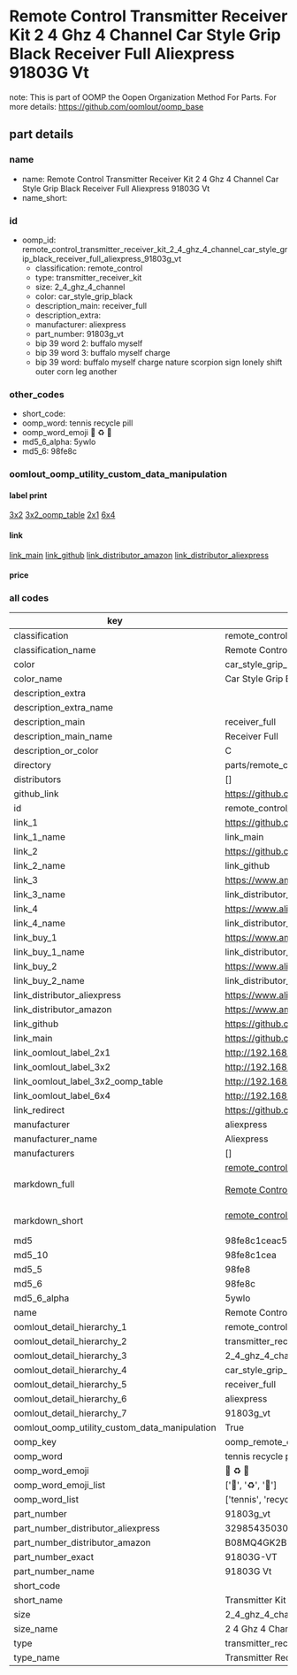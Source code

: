 # Remote Control Transmitter Receiver Kit 2 4 Ghz 4 Channel Car Style Grip Black Receiver Full Aliexpress 91803G Vt  

note: This is part of OOMP the Oopen Organization Method For Parts. For more details: https://github.com/oomlout/oomp_base

##  part details
  







### name
* name: Remote Control Transmitter Receiver Kit 2 4 Ghz 4 Channel Car Style Grip Black Receiver Full Aliexpress 91803G Vt
* name_short: 
### id
* oomp_id: remote_control_transmitter_receiver_kit_2_4_ghz_4_channel_car_style_grip_black_receiver_full_aliexpress_91803g_vt
  * classification: remote_control
  * type: transmitter_receiver_kit
  * size: 2_4_ghz_4_channel
  * color: car_style_grip_black
  * description_main: receiver_full
  * description_extra: 
  * manufacturer: aliexpress
  * part_number: 91803g_vt
  * bip 39 word 2: buffalo myself
  * bip 39 word 3: buffalo myself charge
  * bip 39 word: buffalo myself charge nature scorpion sign lonely shift outer corn leg another

### other_codes
* short_code: 
* oomp_word: tennis recycle pill
* oomp_word_emoji :tennis: :recycle: :pill:
* md5_6_alpha: 5ywlo
* md5_6: 98fe8c






### oomlout_oomp_utility_custom_data_manipulation
#### label print
[3x2](http://192.168.1.245:1112/?label=oomp%205ywlo)
[3x2_oomp_table](http://192.168.1.108:1112/?label=oomp%205ywlo)
[2x1](http://192.168.1.242:1112/?label=oomp%205ywlo)
[6x4](http://192.168.1.55:1112/?label=oomp%205ywlo)    

#### link

[link_main](https://github.com/oomlout/oomlout_oomp_version_1_messy/tree/main/parts/remote_control_transmitter_receiver_kit_2_4_ghz_4_channel_car_style_grip_black_receiver_full_aliexpress_91803g_vt) [link_github](https://github.com/oomlout/oomlout_oomp_version_1_messy/tree/main/parts/remote_control_transmitter_receiver_kit_2_4_ghz_4_channel_car_style_grip_black_receiver_full_aliexpress_91803g_vt) [link_distributor_amazon](https://www.amazon.co.uk/dp/B08MQ4GK2B) [link_distributor_aliexpress](https://www.aliexpress.com/item/32985435030.html)                           

#### price







### all codes 
| key | value |  
| --- | --- |  
| classification | remote_control |  
| classification_name | Remote Control |  
| color | car_style_grip_black |  
| color_name | Car Style Grip Black |  
| description_extra |  |  
| description_extra_name |  |  
| description_main | receiver_full |  
| description_main_name | Receiver Full |  
| description_or_color | C  |  
| directory | parts/remote_control_transmitter_receiver_kit_2_4_ghz_4_channel_car_style_grip_black_receiver_full_aliexpress_91803g_vt |  
| distributors | [] |  
| github_link | https://github.com/oomlout/oomlout_oomp_part_src/tree/main/parts/remote_control_transmitter_receiver_kit_2_4_ghz_4_channel_car_style_grip_black_receiver_full_aliexpress_91803g_vt |  
| id | remote_control_transmitter_receiver_kit_2_4_ghz_4_channel_car_style_grip_black_receiver_full_aliexpress_91803g_vt |  
| link_1 | https://github.com/oomlout/oomlout_oomp_version_1_messy/tree/main/parts/remote_control_transmitter_receiver_kit_2_4_ghz_4_channel_car_style_grip_black_receiver_full_aliexpress_91803g_vt |  
| link_1_name | link_main |  
| link_2 | https://github.com/oomlout/oomlout_oomp_version_1_messy/tree/main/parts/remote_control_transmitter_receiver_kit_2_4_ghz_4_channel_car_style_grip_black_receiver_full_aliexpress_91803g_vt |  
| link_2_name | link_github |  
| link_3 | https://www.amazon.co.uk/dp/B08MQ4GK2B |  
| link_3_name | link_distributor_amazon |  
| link_4 | https://www.aliexpress.com/item/32985435030.html |  
| link_4_name | link_distributor_aliexpress |  
| link_buy_1 | https://www.amazon.co.uk/dp/B08MQ4GK2B |  
| link_buy_1_name | link_distributor_amazon |  
| link_buy_2 | https://www.aliexpress.com/item/32985435030.html |  
| link_buy_2_name | link_distributor_aliexpress |  
| link_distributor_aliexpress | https://www.aliexpress.com/item/32985435030.html |  
| link_distributor_amazon | https://www.amazon.co.uk/dp/B08MQ4GK2B |  
| link_github | https://github.com/oomlout/oomlout_oomp_version_1_messy/tree/main/parts/remote_control_transmitter_receiver_kit_2_4_ghz_4_channel_car_style_grip_black_receiver_full_aliexpress_91803g_vt |  
| link_main | https://github.com/oomlout/oomlout_oomp_version_1_messy/tree/main/parts/remote_control_transmitter_receiver_kit_2_4_ghz_4_channel_car_style_grip_black_receiver_full_aliexpress_91803g_vt |  
| link_oomlout_label_2x1 | http://192.168.1.242:1112/?label=oomp%205ywlo |  
| link_oomlout_label_3x2 | http://192.168.1.245:1112/?label=oomp%205ywlo |  
| link_oomlout_label_3x2_oomp_table | http://192.168.1.108:1112/?label=oomp%205ywlo |  
| link_oomlout_label_6x4 | http://192.168.1.55:1112/?label=oomp%205ywlo |  
| link_redirect | https://github.com/oomlout/oomlout_oomp_version_1_messy/tree/main/parts/remote_control_transmitter_receiver_kit_2_4_ghz_4_channel_car_style_grip_black_receiver_full_aliexpress_91803g_vt |  
| manufacturer | aliexpress |  
| manufacturer_name | Aliexpress |  
| manufacturers | [] |  
| markdown_full | [remote_control_transmitter_receiver_kit_2_4_ghz_4_channel_car_style_grip_black_receiver_full_aliexpress_91803g_vt](none)<br>[](none)<br>[Remote Control Transmitter Receiver Kit 2 4 Ghz 4 Channel Car Style Grip Black Receiver Full Aliexpress 91803G Vt](none)<br><br> |  
| markdown_short | [remote_control_transmitter_receiver_kit_2_4_ghz_4_channel_car_style_grip_black_receiver_full_aliexpress_91803g_vt](none)<br><br> |  
| md5 | 98fe8c1ceac5d077216099364d2490ed |  
| md5_10 | 98fe8c1cea |  
| md5_5 | 98fe8 |  
| md5_6 | 98fe8c |  
| md5_6_alpha | 5ywlo |  
| name | Remote Control Transmitter Receiver Kit 2 4 Ghz 4 Channel Car Style Grip Black Receiver Full Aliexpress 91803G Vt |  
| oomlout_detail_hierarchy_1 | remote_control |  
| oomlout_detail_hierarchy_2 | transmitter_receiver_kit |  
| oomlout_detail_hierarchy_3 | 2_4_ghz_4_channel |  
| oomlout_detail_hierarchy_4 | car_style_grip_black |  
| oomlout_detail_hierarchy_5 | receiver_full |  
| oomlout_detail_hierarchy_6 | aliexpress |  
| oomlout_detail_hierarchy_7 | 91803g_vt |  
| oomlout_oomp_utility_custom_data_manipulation | True |  
| oomp_key | oomp_remote_control_transmitter_receiver_kit_2_4_ghz_4_channel_car_style_grip_black_receiver_full_aliexpress_91803g_vt |  
| oomp_word | tennis recycle pill |  
| oomp_word_emoji | :tennis: :recycle: :pill: |  
| oomp_word_emoji_list | [':tennis:', ':recycle:', ':pill:'] |  
| oomp_word_list | ['tennis', 'recycle', 'pill'] |  
| part_number | 91803g_vt |  
| part_number_distributor_aliexpress | 32985435030 |  
| part_number_distributor_amazon | B08MQ4GK2B |  
| part_number_exact | 91803G-VT |  
| part_number_name | 91803G Vt |  
| short_code |  |  
| short_name | Transmitter Kit 4 Channel |  
| size | 2_4_ghz_4_channel |  
| size_name | 2 4 Ghz 4 Channel |  
| type | transmitter_receiver_kit |  
| type_name | Transmitter Receiver Kit |  
